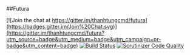 ##Futura

[![Join the chat at https://gitter.im/thanhtungcmd/futura](https://badges.gitter.im/Join%20Chat.svg)](https://gitter.im/thanhtungcmd/futura?utm_source=badge&utm_medium=badge&utm_campaign=pr-badge&utm_content=badge)
[![Build Status](https://travis-ci.org/thanhtungcmd/futura.svg?branch=master)](https://travis-ci.org/thanhtungcmd/futura)
[![Scrutinizer Code Quality](https://scrutinizer-ci.com/g/thanhtungcmd/futura/badges/quality-score.png?b=master)](https://scrutinizer-ci.com/g/thanhtungcmd/futura/?branch=master)
